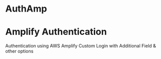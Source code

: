 # AuthAmp
# Amplify Authentication 
Authentication using AWS Amplify 
Custom Login with Additional Field & other options 
